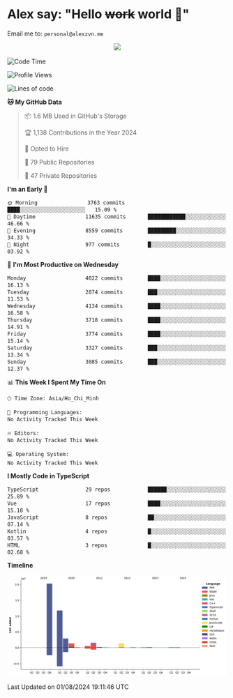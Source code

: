 # Alex say: "Hello ~~work~~ world 🐾"
Email me to: `personal@alexzvn.me`


<p align=center>
  <a href="https://skillicons.dev">
    <img src="https://skillicons.dev/icons?i=ts,js,php,nodejs,bun,vue,nuxt,react,svelte,tauri,laravel,rust,mongodb,docker,electron,redis,rabbitmq,tailwind,git,cloudflare,elysia,mysql,nginx,rollupjs,sentry,ubuntu,yarn,html,css,vite" />
  </a>
</p>

<!--START_SECTION:waka-->
![Code Time](http://img.shields.io/badge/Code%20Time-1%2C066%20hrs%2055%20mins-blue)

![Profile Views](http://img.shields.io/badge/Profile%20Views-13-blue)

![Lines of code](https://img.shields.io/badge/From%20Hello%20World%20I%27ve%20Written-40.5%20million%20lines%20of%20code-blue)

**🐱 My GitHub Data** 

> 📦 1.6 MB Used in GitHub's Storage 
 > 
> 🏆 1,138 Contributions in the Year 2024
 > 
> 💼 Opted to Hire
 > 
> 📜 79 Public Repositories 
 > 
> 🔑 47 Private Repositories 
 > 
**I'm an Early 🐤** 

```text
🌞 Morning                3763 commits        ████░░░░░░░░░░░░░░░░░░░░░   15.09 % 
🌆 Daytime                11635 commits       ████████████░░░░░░░░░░░░░   46.66 % 
🌃 Evening                8559 commits        █████████░░░░░░░░░░░░░░░░   34.33 % 
🌙 Night                  977 commits         █░░░░░░░░░░░░░░░░░░░░░░░░   03.92 % 
```
📅 **I'm Most Productive on Wednesday** 

```text
Monday                   4022 commits        ████░░░░░░░░░░░░░░░░░░░░░   16.13 % 
Tuesday                  2874 commits        ███░░░░░░░░░░░░░░░░░░░░░░   11.53 % 
Wednesday                4134 commits        ████░░░░░░░░░░░░░░░░░░░░░   16.58 % 
Thursday                 3718 commits        ████░░░░░░░░░░░░░░░░░░░░░   14.91 % 
Friday                   3774 commits        ████░░░░░░░░░░░░░░░░░░░░░   15.14 % 
Saturday                 3327 commits        ███░░░░░░░░░░░░░░░░░░░░░░   13.34 % 
Sunday                   3085 commits        ███░░░░░░░░░░░░░░░░░░░░░░   12.37 % 
```


📊 **This Week I Spent My Time On** 

```text
🕑︎ Time Zone: Asia/Ho_Chi_Minh

💬 Programming Languages: 
No Activity Tracked This Week

🔥 Editors: 
No Activity Tracked This Week

💻 Operating System: 
No Activity Tracked This Week
```

**I Mostly Code in TypeScript** 

```text
TypeScript               29 repos            ██████░░░░░░░░░░░░░░░░░░░   25.89 % 
Vue                      17 repos            ████░░░░░░░░░░░░░░░░░░░░░   15.18 % 
JavaScript               8 repos             ██░░░░░░░░░░░░░░░░░░░░░░░   07.14 % 
Kotlin                   4 repos             █░░░░░░░░░░░░░░░░░░░░░░░░   03.57 % 
HTML                     3 repos             █░░░░░░░░░░░░░░░░░░░░░░░░   02.68 % 
```



**Timeline**

![Lines of Code chart](https://raw.githubusercontent.com/alexzvn/alexzvn/main/assets/bar_graph.png)


 Last Updated on 01/08/2024 19:11:46 UTC
<!--END_SECTION:waka-->
